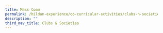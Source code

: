 ```yaml
---
title: Mass Comm
permalink: /hildan-experience/co-curricular-activities/clubs-n-societies/mass-comm/
description: ""
third_nav_title: Clubs & Societies
---
```


